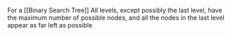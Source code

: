 For a [[Binary Search Tree]]
All levels, except possibly the last level, have the maximum number of possible nodes, and all the nodes in the last level appear as far left as possible